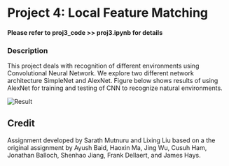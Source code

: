 # Project 4: Local Feature Matching

#### Please refer to proj3_code >> proj3.ipynb for details 

### Description
This project deals with recognition of different environments using Convolutional Neural Network. We explore two different network architecture SimpleNet and AlexNet. 
Figure below shows results of using AlexNet for training and testing of CNN to recognize natural environments.

<img src="data/AlexNetScene.jpg" alt="Result">  

## Credit

Assignment developed by Sarath Mutnuru and Lixing Liu based on a the original assignment by Ayush Baid, Haoxin Ma, Jing Wu, Cusuh Ham, Jonathan Balloch, Shenhao Jiang, Frank Dellaert, and James Hays.
